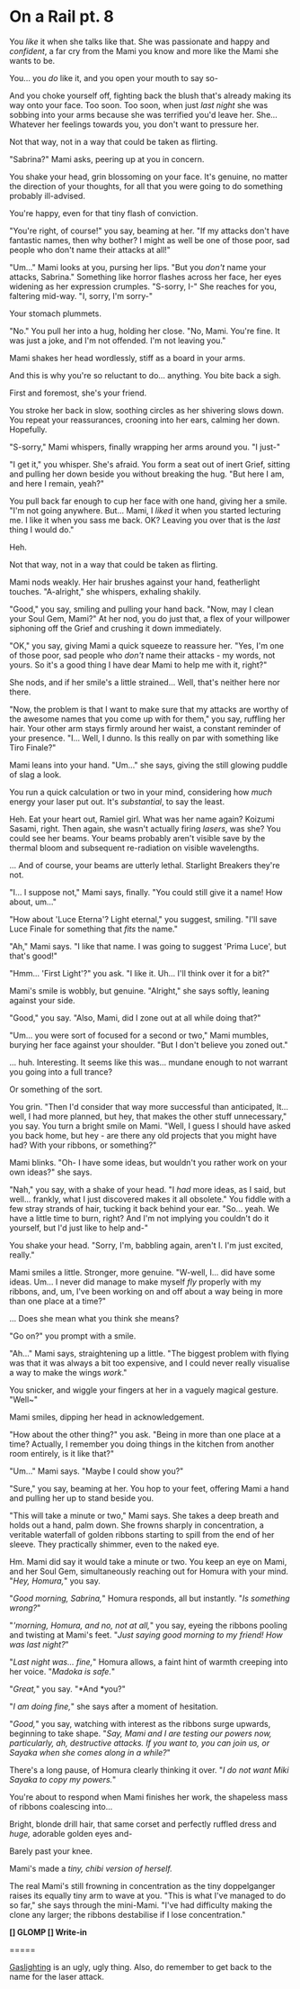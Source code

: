 # On a Rail pt. 8

You *like* it when she talks like that. She was passionate and happy and *confident*, a far cry from the Mami you know and more like the Mami she wants to be.

You... you *do* like it, and you open your mouth to say so-

And you choke yourself off, fighting back the blush that's already making its way onto your face. Too soon. Too soon, when just *last night* she was sobbing into your arms because she was terrified you'd leave her. She... Whatever her feelings towards you, you don't want to pressure her.

Not that way, not in a way that could be taken as flirting.

"Sabrina?" Mami asks, peering up at you in concern.

You shake your head, grin blossoming on your face. It's genuine, no matter the direction of your thoughts, for all that you were going to do something probably ill-advised.

You're happy, even for that tiny flash of conviction.

"You're right, of course!" you say, beaming at her. "If my attacks don't have fantastic names, then why bother? I might as well be one of those poor, sad people who don't name their attacks at all!"

"Um..." Mami looks at you, pursing her lips. "But you *don't* name your attacks, Sabrina." Something like horror flashes across her face, her eyes widening as her expression crumples. "S-sorry, I-" She reaches for you, faltering mid-way. "I, sorry, I'm sorry-"

Your stomach plummets.

"No." You pull her into a hug, holding her close. "No, Mami. You're fine. It was just a joke, and I'm not offended. I'm not leaving you."

Mami shakes her head wordlessly, stiff as a board in your arms.

And this is why you're so reluctant to do... anything. You bite back a sigh.

First and foremost, she's your friend.

You stroke her back in slow, soothing circles as her shivering slows down. You repeat your reassurances, crooning into her ears, calming her down. Hopefully.

"S-sorry," Mami whispers, finally wrapping her arms around you. "I just-"

"I get it," you whisper. She's afraid. You form a seat out of inert Grief, sitting and pulling her down beside you without breaking the hug. "But here I am, and here I remain, yeah?"

You pull back far enough to cup her face with one hand, giving her a smile. "I'm not going anywhere. But... Mami, I *liked* it when you started lecturing me. I like it when you sass me back. OK? Leaving you over that is the *last* thing I would do."

Heh.

Not that way, not in a way that could be taken as flirting.

Mami nods weakly. Her hair brushes against your hand, featherlight touches. "A-alright," she whispers, exhaling shakily.

"Good," you say, smiling and pulling your hand back. "Now, may I clean your Soul Gem, Mami?" At her nod, you do just that, a flex of your willpower siphoning off the Grief and crushing it down immediately.

"OK," you say, giving Mami a quick squeeze to reassure her. "Yes, I'm one of those poor, sad people who *don't* name their attacks - my words, not yours. So it's a good thing I have dear Mami to help me with it, right?"

She nods, and if her smile's a little strained... Well, that's neither here nor there.

"Now, the problem is that I want to make sure that my attacks are worthy of the awesome names that you come up with for them," you say, ruffling her hair. Your other arm stays firmly around her waist, a constant reminder of your presence. "I... Well, I dunno. Is this really on par with something like Tiro Finale?"

Mami leans into your hand. "Um..." she says, giving the still glowing puddle of slag a look.

You run a quick calculation or two in your mind, considering how *much* energy your laser put out. It's *substantial*, to say the least.

Heh. Eat your heart out, Ramiel girl. What was her name again? Koizumi Sasami, right. Then again, she wasn't actually firing *lasers*, was she? You could see her beams. Your beams probably aren't visible save by the thermal bloom and subsequent re-radiation on visible wavelengths.

... And of course, your beams are utterly lethal. Starlight Breakers they're not.

"I... I suppose not," Mami says, finally. "You could still give it a name! How about, um..."

"How about 'Luce Eterna'? Light eternal," you suggest, smiling. "I'll save Luce Finale for something that *fits* the name."

"Ah," Mami says. "I like that name. I was going to suggest 'Prima Luce', but that's good!"

"Hmm... 'First Light'?" you ask. "I like it. Uh... I'll think over it for a bit?"

Mami's smile is wobbly, but genuine. "Alright," she says softly, leaning against your side.

"Good," you say. "Also, Mami, did I zone out at all while doing that?"

"Um... you were sort of focused for a second or two," Mami mumbles, burying her face against your shoulder. "But I don't believe you zoned out."

... huh. Interesting. It seems like this was... mundane enough to not warrant you going into a full trance?

Or something of the sort.

You grin. "Then I'd consider that way more successful than anticipated, It... well, I had more planned, but hey, that makes the other stuff unnecessary," you say. You turn a bright smile on Mami. "Well, I guess I should have asked you back home, but hey - are there any old projects that you might have had? With your ribbons, or something?"

Mami blinks. "Oh- I have some ideas, but wouldn't you rather work on your own ideas?" she says.

"Nah," you say, with a shake of your head. "I *had* more ideas, as I said, but well... frankly, what I just discovered makes it all obsolete." You fiddle with a few stray strands of hair, tucking it back behind your ear. "So... yeah. We have a little time to burn, right? And I'm not implying you couldn't do it yourself, but I'd just like to help and-"

You shake your head. "Sorry, I'm, babbling again, aren't I. I'm just excited, really."

Mami smiles a little. Stronger, more genuine. "W-well, I... did have some ideas. Um... I never did manage to make myself *fly* properly with my ribbons, and, um, I've been working on and off about a way being in more than one place at a time?"

... Does she mean what you think she means?

"Go on?" you prompt with a smile.

"Ah..." Mami says, straightening up a little. "The biggest problem with flying was that it was always a bit too expensive, and I could never really visualise a way to make the wings *work*."

You snicker, and wiggle your fingers at her in a vaguely magical gesture. "Well\~"

Mami smiles, dipping her head in acknowledgement.

"How about the other thing?" you ask. "Being in more than one place at a time? Actually, I remember you doing things in the kitchen from another room entirely, is it like that?"

"Um..." Mami says. "Maybe I could show you?"

"Sure," you say, beaming at her. You hop to your feet, offering Mami a hand and pulling her up to stand beside you.

"This will take a minute or two," Mami says. She takes a deep breath and holds out a hand, palm down. She frowns sharply in concentration, a veritable waterfall of golden ribbons starting to spill from the end of her sleeve. They practically shimmer, even to the naked eye.

Hm. Mami did say it would take a minute or two. You keep an eye on Mami, and her Soul Gem, simultaneously reaching out for Homura with your mind. "*Hey, Homura,*" you say.

"*Good morning, Sabrina,*" Homura responds, all but instantly. "*Is something wrong?*"

"*'morning, Homura, and no, not at all,*" you say, eyeing the ribbons pooling and twisting at Mami's feet. "*Just saying good morning to my friend! How was last night?*"

"*Last night was... fine,*" Homura allows, a faint hint of warmth creeping into her voice. "*Madoka is safe.*"

"*Great,*" you say. "\*And \*you?"

"*I am doing fine,*" she says after a moment of hesitation.

"*Good,*" you say, watching with interest as the ribbons surge upwards, beginning to take shape. "*Say, Mami and I are testing our powers now, particularly, ah, destructive attacks. If you want to, you can join us, or Sayaka when she comes along in a while?*"

There's a long pause, of Homura clearly thinking it over. "*I do not want Miki Sayaka to copy my powers.*"

You're about to respond when Mami finishes her work, the shapeless mass of ribbons coalescing into...

Bright, blonde drill hair, that same corset and perfectly ruffled dress and *huge,* adorable golden eyes and-

Barely past your knee.

Mami's made a *tiny, chibi version of herself.*

The real Mami's still frowning in concentration as the tiny doppelganger raises its equally tiny arm to wave at you. "This is what I've managed to do so far," she says through the mini-Mami. "I've had difficulty making the clone any larger; the ribbons destabilise if I lose concentration."

**\[] GLOMP
\[] Write-in**

\=====​

[Gaslighting](http://the-orbit.net/brutereason/2014/07/18/depression-and-self-gaslighting/) is an ugly, ugly thing. Also, do remember to get back to the name for the laser attack. ![:p](data:image/gif;base64,R0lGODlhAQABAIAAAAAAAP///yH5BAEAAAAALAAAAAABAAEAAAIBRAA7 "Stick Out Tongue    :p")
